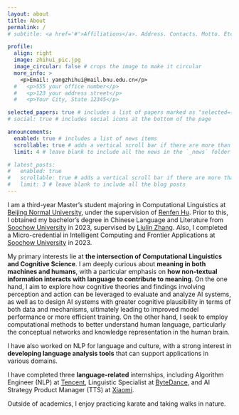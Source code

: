 ```yaml
---
layout: about
title: About
permalink: /
# subtitle: <a href='#'>Affiliations</a>. Address. Contacts. Motto. Etc.

profile:
  align: right
  image: zhihui_pic.jpg
  image_circular: false # crops the image to make it circular
  more_info: >
    <p>Email: yangzhihui@mail.bnu.edu.cn</p>
  #   <p>555 your office number</p>
  #   <p>123 your address street</p>
  #   <p>Your City, State 12345</p>

selected_papers: true # includes a list of papers marked as "selected={true}"
# social: true # includes social icons at the bottom of the page

announcements:
  enabled: true # includes a list of news items
  scrollable: true # adds a vertical scroll bar if there are more than 3 news items
  limit: 4 # leave blank to include all the news in the `_news` folder

# latest_posts:
#   enabled: true
#   scrollable: true # adds a vertical scroll bar if there are more than 3 new posts items
#   limit: 3 # leave blank to include all the blog posts
---
```


<!-- Put your address / P.O. box / other info right below your picture. You can also disable any of these elements by editing `profile` property of the YAML header of your `_pages/about.md`. Edit `_bibliography/papers.bib` and Jekyll will render your [publications page](/al-folio/publications/) automatically. -->

<!-- Link to your social media connections, too. This theme is set up to use [Font Awesome icons](https://fontawesome.com/) and [Academicons](https://jpswalsh.github.io/academicons/), like the ones below. Add your Facebook, Twitter, LinkedIn, Google Scholar, or just disable all of them. -->

I am a third-year Master’s student majoring in Computational Linguistics at [Beijing Normal University](https://www.bnu.edu.cn/), under the supervision of [Renfen Hu](http://irishu.cn/). Prior to this, I obtained my bachelor’s degree in Chinese Language and Literature from [Soochow University](https://www.suda.edu.cn/) in 2023, supervised by [Liulin Zhang](https://www.liulinzhang.com/). Also, I completed a Micro-credential in Intelligent Computing and Frontier Applications at [Soochow University](https://www.suda.edu.cn/) in 2023.

My primary interests lie at **the intersection of Computational Linguistics and Cognitive Science**. I am deeply curious about **meaning in both machines and humans**, with a particular emphasis on **how non-textual information interacts with language to contribute to meaning**. On the one hand, I aim to explore how cognitive theories and findings involving perception and action can be leveraged to evaluate and analyze AI systems, as well as to design AI systems with greater cognitive plausibility in terms of both data and mechanisms, ultimately leading to improved model performance or more efficient training. On the other hand, I seek to employ computational methods to better understand human language, particularly the conceptual networks and knowledge representation in the human brain.

I have also worked on NLP for language and culture, with a strong interest in **developing language analysis tools** that can support applications in various domains. 

I have completed three **language-related** internships, including Algorithm Engineer (NLP) at [Tencent](https://www.tencent.com/en-us/), Linguistic Specialist at [ByteDance](https://www.bytedance.com/en/products), and AI Strategy Product Manager (TTS) at [Xiaomi](https://ir.mi.com/corporate-information/company-profile).

Outside of academics, I enjoy practicing karate and taking walks in nature.